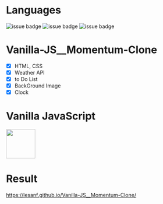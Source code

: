 # Languages
![issue badge](https://img.shields.io/badge/language-HTML5-orange.svg)
![issue badge](https://img.shields.io/badge/language-CSS-informational.svg)
![issue badge](https://img.shields.io/badge/language-JS-yellow.svg)

# Vanilla-JS__Momentum-Clone

- [x] HTML, CSS
- [x] Weather API
- [x] to Do List
- [x] BackGround Image
- [x] Clock

# Vanilla JavaScript
<img src="https://user-images.githubusercontent.com/54767632/69732217-96a9b300-116e-11ea-8e2d-fead1d9db0f0.jpg" width="80" heigth="80">


# Result

https://lesanf.github.io/Vanilla-JS__Momentum-Clone/
